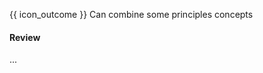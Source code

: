 <span id="prereqs"></span>

<span id="outcomes">{{ icon_outcome }} Can combine some principles concepts</span>

<div id="title">

#### Review

</div>

<div id="body">

...

</div>

<div id="extras">

<include src="exercises.md" />

</div>